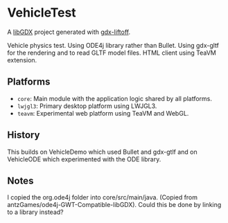 # VehicleTest

A [libGDX](https://libgdx.com/) project generated with [gdx-liftoff](https://github.com/tommyettinger/gdx-liftoff).

Vehicle physics test. Using ODE4j library rather than Bullet.
Using gdx-gltf for the rendering and to read GLTF model files.
HTML client using TeaVM extension.


## Platforms

- `core`: Main module with the application logic shared by all platforms.
- `lwjgl3`: Primary desktop platform using LWJGL3.
- `teavm`: Experimental web platform using TeaVM and WebGL.
## History

This builds on VehicleDemo which used Bullet and gdx-gtlf and on VehicleODE which experimented with the ODE library.

## Notes

I copied the org.ode4j folder into core/src/main/java. (Copied from antzGames/ode4j-GWT-Compatible-libGDX). Could this be done by linking to a library instead? 
